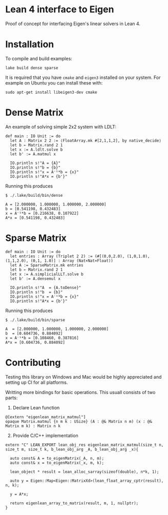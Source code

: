 # Lean 4 interface to Eigen

Proof of concept for interfacing Eigen's linear solvers in Lean 4.

# Installation

To compile and build examples:
```
lake build dense sparse
```

It is required that you have `cmake` and `eigen3` installed on your system. For example on Ubuntu you can install these with:
```
sudo apt-get install libeigen3-dev cmake
```


# Dense Matrix

An example of solving simple 2x2 system with LDLT:
```
def main : IO Unit := do
  let A : Matrix 2 2 := ⟨FloatArray.mk #[2,1,1,2], by native_decide⟩
  let b ← Matrix.rand 2 1
  let x := A.ldlt.solve b
  let b' := A.matmul x

  IO.println s!"A = {A}"
  IO.println s!"b = {b}"
  IO.println s!"x = A⁻¹*b = {x}"
  IO.println s!"A*x = {b'}"
```
Running this produces
```
$ ./.lake/build/bin/dense

A = [2.000000, 1.000000, 1.000000, 2.000000]
b = [0.541198, 0.432483]
x = A⁻¹*b = [0.216638, 0.107922]
A*x = [0.541198, 0.432483]
```

# Sparse Matrix

```
def main : IO Unit := do
  let entries : Array (Triplet 2 2) := (#[(0,0,2.0), (1,0,1.0), (1,1,2.0), (0,1, 1.0)] : Array (Nat×Nat×Float))
  let A := SparseMatrix.mk entries
  let b ← Matrix.rand 2 1
  let x := A.simplicialLLT.solve b
  let b' := A.densemul x

  IO.println s!"A  = {A.toDense}"
  IO.println s!"b  = {b}"
  IO.println s!"x = A⁻¹*b = {x}"
  IO.println s!"A*x = {b'}"
```
Running this produces
```
$ ./.lake/build/bin/sparse

A  = [2.000000, 1.000000, 1.000000, 2.000000]
b  = [0.604736, 0.884092]
x = A⁻¹*b = [0.108460, 0.387816]
A*x = [0.604736, 0.884092]
```


# Contributing

Testing this library on Windows and Mac would be highly appreciated and setting up CI for all platforms.

Writting more bindings for basic operations. This usuall consists of two parts:

1. Declare Lean function
```
@[extern "eigenlean_matrix_matmul"]
opaque Matrix.matmul {n m k : USize} (A : @& Matrix n m) (x : @& Matrix m k) : Matrix n k
```

2. Provide C/C++ implementation
```
extern "C" LEAN_EXPORT lean_obj_res eigenlean_matrix_matmul(size_t n, size_t m, size_t k, b_lean_obj_arg _A, b_lean_obj_arg _x){

  auto const& A = to_eigenMatrix(_A, n, m);
  auto const& x = to_eigenMatrix(_x, m, k);

  lean_object * result = lean_alloc_sarray(sizeof(double), n*k, 1);

  auto y = Eigen::Map<Eigen::MatrixXd>(lean_float_array_cptr(result), n, k);

  y = A*x;

  return eigenlean_array_to_matrix(result, m, 1, nullptr);
}
```

